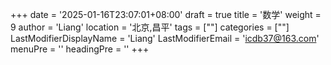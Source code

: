 +++
date = '2025-01-16T23:07:01+08:00'
draft = true
title = '数学'
weight = 9
author = 'Liang'
location = '北京,昌平'
tags = [""]
categories = [""]
LastModifierDisplayName = 'Liang'
LastModifierEmail = 'icdb37@163.com'
menuPre = ''
headingPre = ''
+++
